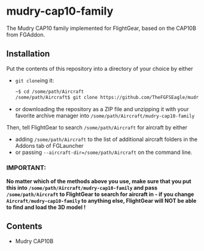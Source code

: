 # mudry-cap10-family
The Mudry CAP10 family implemented for FlightGear, based on the CAP10B from FGAddon.

## Installation

Put the contents of this repository into a directory of your choice by either
* `git clone`ing it:
	```sh
	~$ cd /some/path/Aircraft
	/some/path/Aircraft$ git clone https://github.com/TheFGFSEagle/mudry-cap10-family
	```
* or downloading the repository as a ZIP file and unzipping it with your favorite archive manager into `/some/path/Aircraft/mudry-cap10-family`

Then, tell FlightGear to search `/some/path/Aircraft` for aircraft by either
* adding `/some/path/Aircraft` to the list of additional aircraft folders in the Addons tab of FGLauncher
* or passing `--aircraft-dir=/some/path/Aircraft` on the command line.

### IMPORTANT:
**No matter which of the methods above you use, make sure that you put this into `/some/path/Aircraft/mudry-cap10-family` and pass `/some/path/Aircraft` to FlightGear to search for aircraft in - if you change `Aircraft/mudry-cap10-family` to anything else, FlightGear will NOT be able to find and load the 3D model !**

## Contents

* Mudry CAP10B

